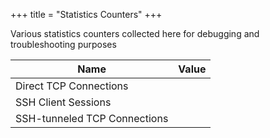 +++
title = "Statistics Counters"
+++
<script src="/api.js" defer> </script>
<script src="/counters.js" defer> </script>

Various statistics counters collected here for debugging and troubleshooting
purposes

Name                              | Value
----------------------------------|---------------
Direct TCP Connections            | <div id="tcp_conns"></div>
SSH Client Sessions               | <div id="ssh_sessions"></div>
SSH-tunneled TCP Connections      | <div id="ssh_conns"></div>

